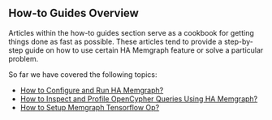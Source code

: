 ## How-to Guides Overview

Articles within the how-to guides section serve as a cookbook for getting
things done as fast as possible. These articles tend to provide a step-by-step
guide on how to use certain HA Memgraph feature or solve a particular problem.

So far we have covered the following topics:

  * [How to Configure and Run HA Memgraph?](configure-and-run-ha-memgraph.md)
  * [How to Inspect and Profile OpenCypher Queries Using HA Memgraph?](explain-profile.md)
  * [How to Setup Memgraph Tensorflow Op?](tensorflow-setup.md)
